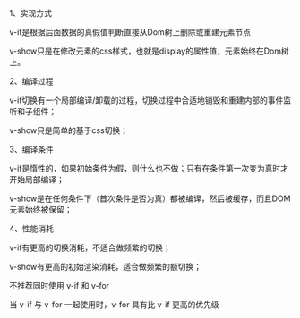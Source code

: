 1、实现方式

v-if是根据后面数据的真假值判断直接从Dom树上删除或重建元素节点

v-show只是在修改元素的css样式，也就是display的属性值，元素始终在Dom树上。

2、编译过程

v-if切换有一个局部编译/卸载的过程，切换过程中合适地销毁和重建内部的事件监听和子组件；

v-show只是简单的基于css切换；

3、编译条件

v-if是惰性的，如果初始条件为假，则什么也不做；只有在条件第一次变为真时才开始局部编译；

v-show是在任何条件下（首次条件是否为真）都被编译，然后被缓存，而且DOM元素始终被保留；

4、性能消耗

v-if有更高的切换消耗，不适合做频繁的切换；

v-show有更高的初始渲染消耗，适合做频繁的额切换；

不推荐同时使用 v-if 和 v-for

当 v-if 与 v-for 一起使用时，v-for 具有比 v-if 更高的优先级